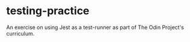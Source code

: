 # testing-practice
An exercise on using Jest as a test-runner as part of The Odin Project's curriculum.
